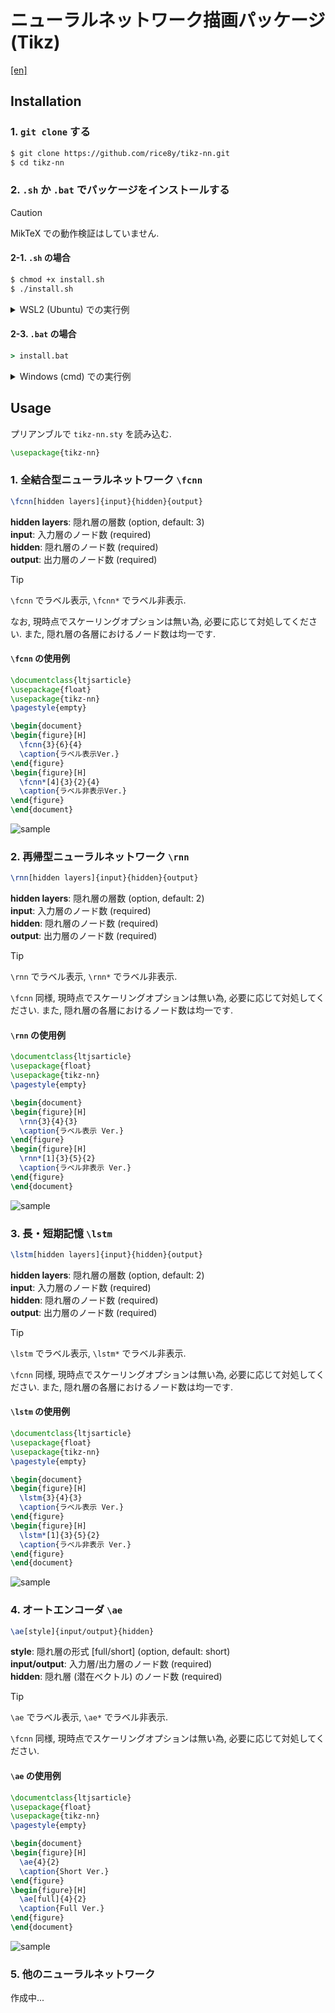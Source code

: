 # ニューラルネットワーク描画パッケージ (Tikz)

[[en]](./README-en.md)

## Installation

### 1. `git clone` する

```bash
$ git clone https://github.com/rice8y/tikz-nn.git
$ cd tikz-nn
```

### 2. `.sh` か `.bat` でパッケージをインストールする

> [!CAUTION]
> MikTeX での動作検証はしていません.

#### 2-1. `.sh` の場合

```bash
$ chmod +x install.sh
$ ./install.sh
```

<details>
<summary>WSL2 (Ubuntu) での実行例</summary>

```bash
$ ./install.sh
Package tikz-nn version 0.1.0 installed successfully!

```

</details>

#### 2-3. `.bat` の場合

```cmd
> install.bat
```

<details>
<summary>Windows (cmd) での実行例</summary>

```cmd
> install.bat
        1 file(s) copied.
mktexlsr: Updating C:/texlive/texmf-local/ls-R...
mktexlsr: Updated C:/texlive/texmf-local/ls-R.
mktexlsr: Updating C:/texlive/2022/texmf-config/ls-R...
mktexlsr: Updated C:/texlive/2022/texmf-config/ls-R.
mktexlsr: Updating C:/texlive/2022/texmf-var/ls-R...
mktexlsr: Updated C:/texlive/2022/texmf-var/ls-R.
mktexlsr: Updating C:/texlive/2022/texmf-dist/ls-R...
mktexlsr: Updated C:/texlive/2022/texmf-dist/ls-R.
mktexlsr: Done.
Package tikz-nn version 0.1.0 installed successfully!

```

</details>

## Usage

プリアンブルで `tikz-nn.sty` を読み込む.

```latex
\usepackage{tikz-nn}
```

### 1. 全結合型ニューラルネットワーク `\fcnn`

```latex
\fcnn[hidden layers]{input}{hidden}{output}
```

**hidden layers**: 隠れ層の層数 (option, default: 3)  
**input**: 入力層のノード数 (required)  
**hidden**: 隠れ層のノード数 (required)  
**output**: 出力層のノード数 (required)

> [!TIP]
> `\fcnn` でラベル表示, `\fcnn*` でラベル非表示.

なお, 現時点でスケーリングオプションは無い為, 必要に応じて対処してください. また, 隠れ層の各層におけるノード数は均一です.

#### `\fcnn` の使用例

```latex
\documentclass{ltjsarticle}
\usepackage{float}
\usepackage{tikz-nn}
\pagestyle{empty}

\begin{document}
\begin{figure}[H]
  \fcnn{3}{6}{4}
  \caption{ラベル表示Ver.}
\end{figure}
\begin{figure}[H]
  \fcnn*[4]{3}{2}{4}
  \caption{ラベル非表示Ver.}
\end{figure}
\end{document}
```

![sample](./sample/fcnn/sample-fcnn.png)

### 2. 再帰型ニューラルネットワーク `\rnn`

```latex
\rnn[hidden layers]{input}{hidden}{output}
```

**hidden layers**: 隠れ層の層数 (option, default: 2)  
**input**: 入力層のノード数 (required)  
**hidden**: 隠れ層のノード数 (required)  
**output**: 出力層のノード数 (required)

> [!TIP]
> `\rnn` でラベル表示, `\rnn*` でラベル非表示.

`\fcnn` 同様, 現時点でスケーリングオプションは無い為, 必要に応じて対処してください. また, 隠れ層の各層におけるノード数は均一です.

#### `\rnn` の使用例

```latex
\documentclass{ltjsarticle}
\usepackage{float}
\usepackage{tikz-nn}
\pagestyle{empty}

\begin{document}
\begin{figure}[H]
  \rnn{3}{4}{3}
  \caption{ラベル表示 Ver.}
\end{figure}
\begin{figure}[H]
  \rnn*[1]{3}{5}{2}
  \caption{ラベル非表示 Ver.}
\end{figure}
\end{document}
```

![sample](./sample/rnn/sample-rnn.png)

### 3. 長・短期記憶 `\lstm`

```latex
\lstm[hidden layers]{input}{hidden}{output}
```

**hidden layers**: 隠れ層の層数 (option, default: 2)  
**input**: 入力層のノード数 (required)  
**hidden**: 隠れ層のノード数 (required)  
**output**: 出力層のノード数 (required)

> [!TIP]
> `\lstm` でラベル表示, `\lstm*` でラベル非表示.

`\fcnn` 同様, 現時点でスケーリングオプションは無い為, 必要に応じて対処してください. また, 隠れ層の各層におけるノード数は均一です.

#### `\lstm` の使用例

```latex
\documentclass{ltjsarticle}
\usepackage{float}
\usepackage{tikz-nn}
\pagestyle{empty}

\begin{document}
\begin{figure}[H]
  \lstm{3}{4}{3}
  \caption{ラベル表示 Ver.}
\end{figure}
\begin{figure}[H]
  \lstm*[1]{3}{5}{2}
  \caption{ラベル非表示 Ver.}
\end{figure}
\end{document}
```

![sample](./sample/lstm/sample-lstm.png)

### 4. オートエンコーダ `\ae`

```latex
\ae[style]{input/output}{hidden}
```

**style**: 隠れ層の形式 [full/short] (option, default: short)  
**input/output**: 入力層/出力層のノード数 (required)  
**hidden**: 隠れ層 (潜在ベクトル) のノード数 (required)  

> [!TIP]
> `\ae` でラベル表示, `\ae*` でラベル非表示.

`\fcnn` 同様, 現時点でスケーリングオプションは無い為, 必要に応じて対処してください.

#### `\ae` の使用例

```latex
\documentclass{ltjsarticle}
\usepackage{float}
\usepackage{tikz-nn}
\pagestyle{empty}

\begin{document}
\begin{figure}[H]
  \ae{4}{2}
  \caption{Short Ver.}
\end{figure}
\begin{figure}[H]
  \ae[full]{4}{2}
  \caption{Full Ver.}
\end{figure}
\end{document}
```

![sample](./sample/ae/sample-ae.png)

### 5. 他のニューラルネットワーク

作成中...
